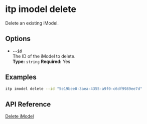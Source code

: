 # itp imodel delete

Delete an existing iModel.

## Options

- **`--id`**  
  The ID of the iModel to delete.  
  **Type:** `string` **Required:** Yes

## Examples

```bash
itp imodel delete --id "5e19bee0-3aea-4355-a9f0-c6df9989ee7d"
```

## API Reference

[Delete iModel](https://developer.bentley.com/apis/imodels-v2/operations/delete-imodel/)
